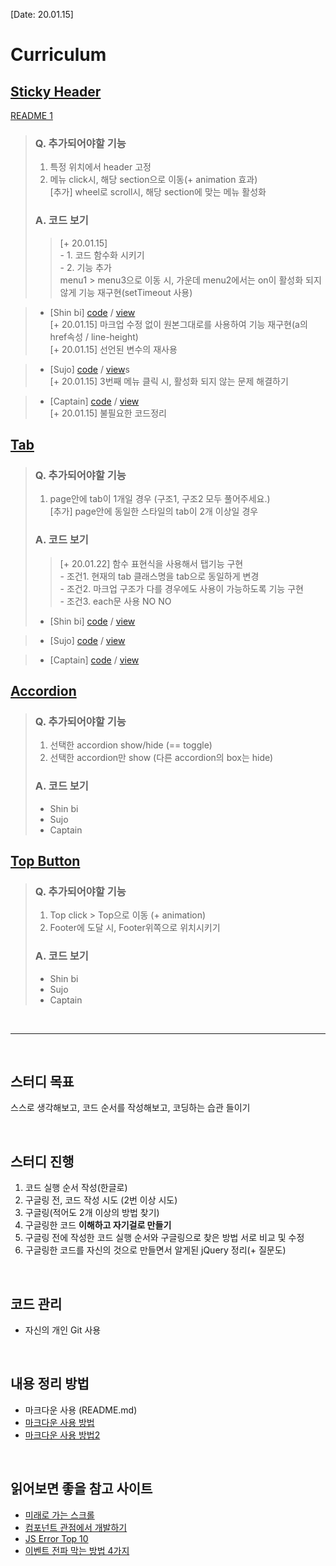 [Date: 20.01.15]

# Curriculum
## [Sticky Header](https://kwoneunju.github.io/js-study-200120/Sticky-Header/stickyHeader.html)
[README 1](https://kwoneunju.github.io/js-study-200120/Sticky-Header)
> ### Q. 추가되어야할 기능
> 1. 특정 위치에서 header 고정
> 2. 메뉴 click시, 해당 section으로 이동(+ animation 효과)<br>
> [추가] wheel로 scroll시, 해당 section에 맞는 메뉴 활성화
> 
> ### A. 코드 보기
>> [+ 20.01.15] <br>
>>     - 1. 코드 함수화 시키기<br>
>>     - 2. 기능 추가<br>
>>      menu1 > menu3으로 이동 시, 가운데 menu2에서는 on이 활성화 되지 않게 기능 재구현(setTimeout 사용)
    

> * [Shin bi] [code](https://github.com/now-rainism/2020-study-jQuery/tree/master/Sticky-Header)
    / [view](https://now-rainism.github.io/2020-study-jQuery/Sticky-Header/stickyHeader.html)<br>
    [+ 20.01.15] 마크업 수정 없이 원본그대로를 사용하여 기능 재구현(a의 href속성 / line-height)<br>
    [+ 20.01.15] 선언된 변수의 재사용<br>
    
> * [Sujo] [code](https://github.com/sujo2/2020_uidev1_study/tree/master/Sticky-Header)
    / [view](https://sujo2.github.io/2020_uidev1_study/Sticky-Header/stickyHeader.html)s<br>
    [+ 20.01.15] 3번째 메뉴 클릭 시, 활성화 되지 않는 문제 해결하기<br>

> * [Captain] [code](https://github.com/yun007/UI_team_jQuery_study/blob/gh-pages/Sticky-Header/stickyHeader.html)
    / [view](https://yun007.github.io/UI_team_jQuery_study/Sticky-Header/stickyHeader.html)<br>
    [+ 20.01.15] 불필요한 코드정리<br>


## [Tab](https://kwoneunju.github.io/js-study-200120/Tab/tab.html)
> ### Q. 추가되어야할 기능
> 1. page안에 tab이 1개일 경우 (구조1, 구조2 모두 풀어주세요.)<br>
> [추가] page안에 동일한 스타일의 tab이 2개 이상일 경우
> 
> ### A. 코드 보기
>> [+ 20.01.22] 함수 표현식을 사용해서 탭기능 구현<br>
>>     - 조건1. 현재의 tab 클래스명을 tab으로 동일하게 변경<br>
>>     - 조건2. 마크업 구조가 다를 경우에도 사용이 가능하도록 기능 구현<br>
>>     - 조건3. each문 사용 NO NO<br>
> * [Shin bi] [code](https://github.com/now-rainism/2020-study-jQuery/tree/master/Tab)
    / [view](https://now-rainism.github.io/2020-study-jQuery/Tab/tab.html)<br>
    
> * [Sujo] [code](https://github.com/sujo2/2020_uidev1_study/tree/master/Tab)
    / [view](https://sujo2.github.io/2020_uidev1_study/Tab/tab.html)<br>
    
> * [Captain] [code](https://github.com/yun007/UI_team_jQuery_study/blob/gh-pages/js/tab.js)
    / [view](https://yun007.github.io/UI_team_jQuery_study/tab.html)<br>
    

## [Accordion](https://kwoneunju.github.io/js-study-200120/Accordion/accordion.html)
> ### Q. 추가되어야할 기능
> 1. 선택한 accordion show/hide (== toggle)
> 2. 선택한 accordion만 show (다른 accordion의 box는 hide)
>
> ### A. 코드 보기
> * Shin bi
> * Sujo
> * Captain

## [Top Button](https://kwoneunju.github.io/js-study-200120/Top-Button/topButton.html)
> ### Q. 추가되어야할 기능
> 1. Top click > Top으로 이동 (+ animation)
> 2. Footer에 도달 시, Footer위쪽으로 위치시키기
> 
> ### A. 코드 보기
> * Shin bi
> * Sujo
> * Captain

<br>

***

<br>

## 스터디 목표
스스로 생각해보고, 코드 순서를 작성해보고, 코딩하는 습관 들이기

<br>

## 스터디 진행
1. 코드 실행 순서 작성(한글로)
2. 구글링 전, 코드 작성 시도 (2번 이상 시도)
3. 구글링(적어도 2개 이상의 방법 찾기)
4. 구글링한 코드 **이해하고 자기걸로 만들기**
5. 구글링 전에 작성한 코드 실행 순서와 구글링으로 찾은 방법 서로 비교 및 수정
6. 구글링한 코드를 자신의 것으로 만들면서 알게된 jQuery 정리(+ 질문도)

<br>

## 코드 관리
* 자신의 개인 Git 사용

<br>

## 내용 정리 방법
* 마크다운 사용 (README.md)
* [마크다운 사용 방법](https://gist.github.com/ihoneymon/652be052a0727ad59601)
* [마크다운 사용 방법2](https://github.com/roamgom/About_Markdown)

<br>

## 읽어보면 좋을 참고 사이트
* [미래로 가는 스크롤](https://spilist.github.io/2018/05/11/scroll-to-the-future)
* [컴포넌트 관점에서 개발하기](https://www.slideshare.net/UyeongJu/ss-77857699)
* [JS Error Top 10](https://blog.meeta.io/10)
* [이벤트 전파 막는 방법 4가지](https://programmingsummaries.tistory.com/313)